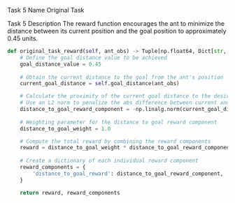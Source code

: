 Task 5 Name
Original Task

Task 5 Description
The reward function encourages the ant to minimize the distance between its current position and the goal position to approximately 0.45 units.

```python
def original_task_reward(self, ant_obs) -> Tuple[np.float64, Dict[str, np.float64]]:
    # Define the goal distance value to be achieved
    goal_distance_value = 0.45
    
    # Obtain the current distance to the goal from the ant's position
    current_goal_distance = self.goal_distance(ant_obs)

    # Calculate the proximity of the current goal distance to the desired goal distance
    # Use an L2 norm to penalize the abs difference between current and desired goal distance
    distance_to_goal_reward_component = -np.linalg.norm(current_goal_distance - goal_distance_value)
    
    # Weighting parameter for the distance to goal reward component
    distance_to_goal_weight = 1.0

    # Compute the total reward by combining the reward components
    reward = distance_to_goal_weight * distance_to_goal_reward_component
    
    # Create a dictionary of each individual reward component
    reward_components = {
        'distance_to_goal_reward': distance_to_goal_reward_component,
    }

    return reward, reward_components
```